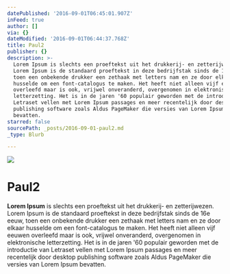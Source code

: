 ```yaml
---
datePublished: '2016-09-01T06:45:01.907Z'
inFeed: true
author: []
via: {}
dateModified: '2016-09-01T06:44:37.768Z'
title: Paul2
publisher: {}
description: >-
  Lorem Ipsum is slechts een proeftekst uit het drukkerij- en zetterijwezen.
  Lorem Ipsum is de standaard proeftekst in deze bedrijfstak sinds de 16e eeuw,
  toen een onbekende drukker een zethaak met letters nam en ze door elkaar
  husselde om een font-catalogus te maken. Het heeft niet alleen vijf eeuwen
  overleefd maar is ook, vrijwel onveranderd, overgenomen in elektronische
  letterzetting. Het is in de jaren '60 populair geworden met de introductie van
  Letraset vellen met Lorem Ipsum passages en meer recentelijk door desktop
  publishing software zoals Aldus PageMaker die versies van Lorem Ipsum
  bevatten.
starred: false
sourcePath: _posts/2016-09-01-paul2.md
_type: Blurb

---
```

![](https://the-grid-user-content.s3-us-west-2.amazonaws.com/09a1b504-af5c-4c7c-9e45-6398be13b1dd.jpg)

# Paul2

**Lorem Ipsum** is slechts een proeftekst uit het drukkerij- en zetterijwezen. Lorem Ipsum is de standaard proeftekst in deze bedrijfstak sinds de 16e eeuw, toen een onbekende drukker een zethaak met letters nam en ze door elkaar husselde om een font-catalogus te maken. Het heeft niet alleen vijf eeuwen overleefd maar is ook, vrijwel onveranderd, overgenomen in elektronische letterzetting. Het is in de jaren '60 populair geworden met de introductie van Letraset vellen met Lorem Ipsum passages en meer recentelijk door desktop publishing software zoals Aldus PageMaker die versies van Lorem Ipsum bevatten.